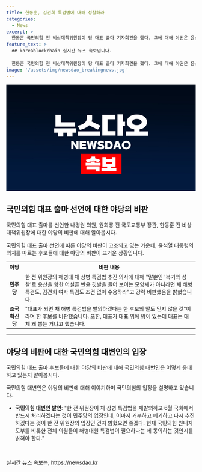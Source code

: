 ```yaml
---
title: 한동훈, 김건희 특검법에 대해 성찰하라
categories:
  - News
excerpt: >
  한동훈 국민의힘 전 비상대책위원장이 당 대표 출마 기자회견을 했다. 그에 대해 야권은 윤심 추종자로 비판하며, 더불어민주당은 특검법 문제를 촉구했다. 또한, 나경원 의원과 원희룡 전 국토부 장관에 대한 비판도 나왔다. 이에 대해 국민의힘 내에서도 의견이 분분해지고 있음을 알 수 있다. 클릭을 유도하는 명확한 요약을 통해 관심을 끌어보자.
feature_text: >
  ## koreablockchain 실시간 뉴스 속보입니다.

  한동훈 국민의힘 전 비상대책위원장이 당 대표 출마 기자회견을 했다. 그에 대해 야권은 윤심 추종자로 비판하며, 더불어민주당은 특검법 문제를 촉구했다. 또한, 나경원 의원과 원희룡 전 국토부 장관에 대한 비판도 나왔다. 이에 대해 국민의힘 내에서도 의견이 분분해지고 있음을 알 수 있다. 클릭을 유도하는 명확한 요약을 통해 관심을 끌어보자.
image: '/assets/img/newsdao_breakingnews.jpg'
---
```


<p><img src="/assets/img/newsdao_breakingnews.jpg" alt="koreablockchain 속보" /></p>

<h2 data-ke-size="size26">국민의힘 대표 출마 선언에 대한 야당의 비판</h2>

<p>국민의힘 대표 출마를 선언한 나경원 의원, 원희룡 전 국토교통부 장관, 한동훈 전 비상대책위원장에 대한 야당의 비판에 대해 알아봅시다.</p>

<p data-ke-size="size16">국민의힘 대표 출마 선언에 따른 야당의 비판이 고조되고 있는 가운데, 윤석열 대통령의 의지를 따르는 후보들에 대한 야당의 비판이 뜨거운 상황입니다.</p>

<table>
  <tr>
    <th>야당</th>
    <th>비판 내용</th>
  </tr>
  <tr>
    <td style="text-align: center; height: 17px;"><b>민주당</b></td>
    <td>한 전 위원장의 해병대 채 상병 특검법 추진 의사에 대해 "말뿐인 '복기와 성찰'로 용산을 향한 어설픈 반윤 깃발을 들어 보이는 모양새가 아니라면 채 해병 특검도, 김건희 여사 특검도 조건 없이 수용하라"고 강력 비판했음을 밝혔습니다.</td>
  </tr>
  <tr>
    <td style="text-align: center; height: 17px;"><b>조국혁신당</b></td>
    <td>"대표가 되면 채 해병 특검법을 발의하겠다는 한 후보의 말도 믿지 않을 것"이라며 한 후보를 비판했습니다. 또한, 대표가 대표 위에 왕이 있는데 대표는 대체 왜 뽑는 거냐고 했습니다.</td>
  </tr>
</table>

<hr>

<h2 data-ke-size="size26">야당의 비판에 대한 국민의힘 대변인의 입장</h2>

<p>국민의힘 대표 출마 후보들에 대한 야당의 비판에 대해 국민의힘 대변인은 어떻게 응대하고 있는지 알아봅시다.</p>

<p data-ke-size="size16">국민의힘 대변인은 야당의 비판에 대해 이야기하며 국민의힘의 입장을 설명하고 있습니다.</p>

<ul>
  <li><b>국민의힘 대변인 발언</b>: "한 전 위원장이 채 상병 특검법을 재발의하고 6월 국회에서 반드시 처리하겠다는 것이 민주당의 입장인데, 이마저 거부하고 폐기하고 다시 추진하겠다는 것이 한 전 위원장의 입장인 건지 밝혔으면 좋겠다. 현재 국민의힘 원내지도부를 비롯한 전체 의원들이 해병대원 특검법이 필요하다는 데 동의하는 것인지를 밝혀야 한다."</li>
</ul>

<p data-ke-size="size16">&nbsp;</p>
실시간 뉴스 속보는, <a href="https://newsdao.kr" rel="dofollow">https://newsdao.kr</a>


